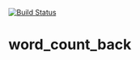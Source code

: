 [![Build Status](https://app.travis-ci.com/alynnefs/word_count_back.svg?token=hqbqCmyo5nLQPrVtRR4v&branch=main)](https://app.travis-ci.com/alynnefs/word_count_back)

# word_count_back
